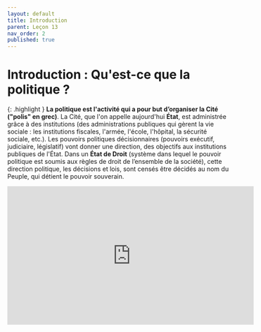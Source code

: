 ```yaml
---
layout: default
title: Introduction
parent: Leçon 13
nav_order: 2
published: true
---
```


# Introduction : Qu'est-ce que la politique ?

{: .highlight } 
**La politique est l'activité qui a pour but d’organiser la Cité ("polis" en grec)**. La Cité, que l'on appelle aujourd'hui **État**, est administrée grâce à des institutions (des administrations publiques qui gèrent la vie sociale : les institutions fiscales, l'armée, l'école, l'hôpital, la sécurité sociale, etc.). Les pouvoirs politiques décisionnaires (pouvoirs exécutif, judiciaire, législatif) vont donner une direction, des objectifs aux institutions publiques de l'État. Dans un **État de Droit** (système dans lequel le pouvoir politique est soumis aux règles de droit de l’ensemble de la société), cette direction politique, les décisions et lois, sont censés être décidés au nom du Peuple, qui détient le pouvoir souverain.


<iframe width="560" height="315" src="https://www.youtube.com/embed/Tugbu6Kw0vE?si=CBBDdata40yEZg6r" title="YouTube video player" frameborder="0" allow="accelerometer; autoplay; clipboard-write; encrypted-media; gyroscope; picture-in-picture; web-share" referrerpolicy="strict-origin-when-cross-origin" allowfullscreen></iframe>


